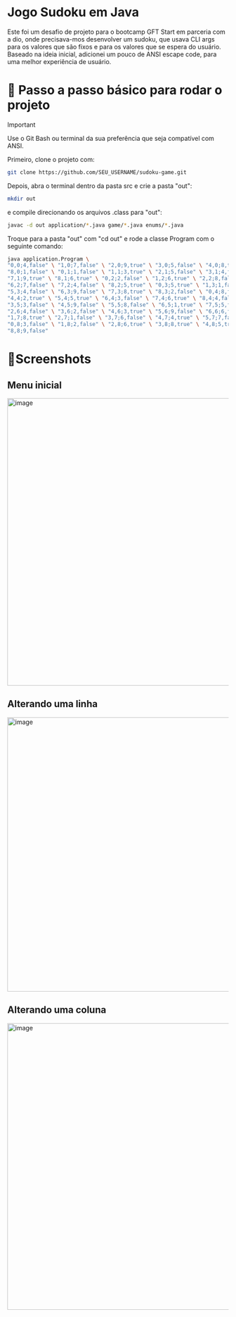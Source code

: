 # Jogo Sudoku em Java

Este foi um desafio de projeto para o bootcamp GFT Start em parceria com a dio, onde precisava-mos desenvolver um sudoku, que usava CLI args para os valores que são fixos e para os valores que se espera do usuário. Baseado na ideia inicial, adicionei um pouco de ANSI escape code, para uma melhor experiência de usuário.

# 🔧 Passo a passo básico para rodar o projeto

> [!IMPORTANT]   
> Use o Git Bash ou terminal da sua preferência que seja compatível com ANSI.

Primeiro, clone o projeto com: 
```bash
git clone https://github.com/SEU_USERNAME/sudoku-game.git
```

Depois, abra o terminal dentro da pasta src e crie a pasta "out": 
```bash
mkdir out
```
e compile direcionando os arquivos .class para "out": 
```bash
javac -d out application/*.java game/*.java enums/*.java
```
Troque para a pasta "out" com "cd out" e rode a classe Program com o seguinte comando: 
```bash
java application.Program \
"0,0;4,false" \ "1,0;7,false" \ "2,0;9,true" \ "3,0;5,false" \ "4,0;8,true" \ "5,0;6,true" \ "6,0;2,true" \ "7,0;3,false" \
"8,0;1,false" \ "0,1;1,false" \ "1,1;3,true" \ "2,1;5,false" \ "3,1;4,false" \ "4,1;7,true" \ "5,1;2,false" \ "6,1;8,false" \
"7,1;9,true" \ "8,1;6,true" \ "0,2;2,false" \ "1,2;6,true" \ "2,2;8,false" \ "3,2;9,false" \ "4,2;1,true" \ "5,2;3,false" \
"6,2;7,false" \ "7,2;4,false" \ "8,2;5,true" \ "0,3;5,true" \ "1,3;1,false" \ "2,3;3,true" \ "3,3;7,false" \ "4,3;6,false" \
"5,3;4,false" \ "6,3;9,false" \ "7,3;8,true" \ "8,3;2,false" \ "0,4;8,false" \ "1,4;9,true" \ "2,4;7,false" \ "3,4;1,true" \
"4,4;2,true" \ "5,4;5,true" \ "6,4;3,false" \ "7,4;6,true" \ "8,4;4,false" \ "0,5;6,false" \ "1,5;4,true" \ "2,5;2,false" \
"3,5;3,false" \ "4,5;9,false" \ "5,5;8,false" \ "6,5;1,true" \ "7,5;5,false" \ "8,5;7,true" \ "0,6;7,true" \ "1,6;5,false" \
"2,6;4,false" \ "3,6;2,false" \ "4,6;3,true" \ "5,6;9,false" \ "6,6;6,false" \ "7,6;1,true" \ "8,6;8,false" \ "0,7;9,true" \
"1,7;8,true" \ "2,7;1,false" \ "3,7;6,false" \ "4,7;4,true" \ "5,7;7,false" \ "6,7;5,false" \ "7,7;2,true" \ "8,7;3,false" \
"0,8;3,false" \ "1,8;2,false" \ "2,8;6,true" \ "3,8;8,true" \ "4,8;5,true" \ "5,8;1,false" \ "6,8;4,true" \ "7,8;7,false" \
"8,8;9,false"
```

# 📸Screenshots
## Menu inicial
<img width="911" height="653" alt="image" src="https://github.com/user-attachments/assets/12e9e9d7-9e07-40f2-bcfa-f77e04826cf0" />

## Alterando uma linha
<img width="732" height="623" alt="image" src="https://github.com/user-attachments/assets/86055a85-cb06-45bc-a69d-d4fc688758d2" />

## Alterando uma coluna
<img width="680" height="651" alt="image" src="https://github.com/user-attachments/assets/adacf281-2510-4d2a-aee1-32048fb9a2ef" />
